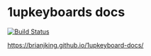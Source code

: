 # 1upkeyboards docs

[![Build Status](https://travis-ci.org/brianjking/1upkeyboard-docs.svg?branch=master)](https://travis-ci.org/brianjking/1upkeyboard-docs)

https://brianjking.github.io/1upkeyboard-docs/
